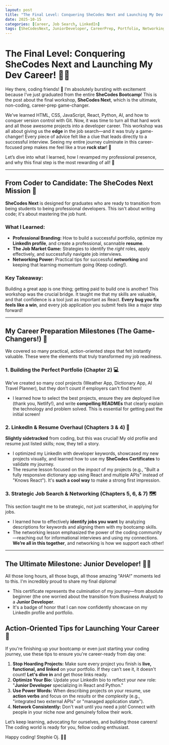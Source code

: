 ```yaml
---
layout: post
title: "The Final Level: Conquering SheCodes Next and Launching My Dev Career! 🚀💼"
date: 2025-10-15
categories: [Career, Job Search, LinkedIn]
tags: [SheCodesNext, JuniorDeveloper, CareerPrep, Portfolio, Networking, JobSearch]
---
```


# The Final Level: Conquering SheCodes Next and Launching My Dev Career! 🚀💼

Hey there, coding friends! 👋 I’m absolutely bursting with excitement because I’ve just graduated from the entire **SheCodes Bootcamp**! This is the post about the final workshop, **SheCodes Next**, which is the ultimate, non-coding, career-prep game-changer.

We’ve learned HTML, CSS, JavaScript, React, Python, AI, and how to conquer version control with Git. Now, it was time to turn all that hard work and all those awesome projects into a developer career. This workshop was all about giving us the **edge** in the job search—and it was truly a game-changer! Every piece of advice felt like a clue that leads directly to a successful interview. Seeing my entire journey culminate in this career-focused prep makes me feel like a true **rock star**! 🎸

Let’s dive into what I learned, how I revamped my professional presence, and why this final step is the most rewarding of all! 💖

---

## From Coder to Candidate: The SheCodes Next Mission 🎯

**SheCodes Next** is designed for graduates who are ready to transition from being students to being professional developers. This isn't about writing code; it's about mastering the job hunt.

### What I Learned:

* **Professional Branding:** How to build a successful portfolio, optimize my **LinkedIn profile**, and create a professional, scannable **resume**.
* **The Job Market Game:** Strategies to identify the *right* roles, apply effectively, and successfully navigate job interviews.
* **Networking Power:** Practical tips for successful **networking** and keeping that learning momentum going (Keep coding!).

### Key Takeaway:

Building a great app is one thing; getting paid to build one is another! This workshop was the crucial bridge. It taught me that my skills are valuable, and that confidence is a tool just as important as React. **Every bug you fix feels like a win**, and every job application you submit feels like a major step forward!

---

## My Career Preparation Milestones (The Game-Changers!) 🌟

We covered so many practical, action-oriented steps that felt instantly valuable. These were the elements that truly transformed my job readiness.

### **1. Building the Perfect Portfolio (Chapter 2) 💻**

We’ve created so many cool projects (Weather App, Dictionary App, AI Travel Planner), but they don't count if employers can't find them!

* I learned how to select the best projects, ensure they are deployed live (thank you, Netlify!), and write **compelling READMEs** that clearly explain the technology and problem solved. This is essential for getting past the initial screen!

### **2. LinkedIn & Resume Overhaul (Chapters 3 & 4) 📄**

**Slightly sidetracked** from coding, but this was crucial! My old profile and resume just listed skills; now, they tell a story.

* I optimized my LinkedIn with developer keywords, showcased my new projects visually, and learned how to use my **SheCodes Certificates** to validate my journey.
* The resume lesson focused on the *impact* of my projects (e.g., "Built a fully responsive dictionary app using React and multiple APIs" instead of "Knows React"). It's **such a cool way** to make a strong first impression.

### **3. Strategic Job Search & Networking (Chapters 5, 6, & 7) 🗺️**

This section taught me to be strategic, not just scattershot, in applying for jobs.

* I learned how to effectively **identify jobs you want** by analyzing descriptions for keywords and aligning them with my bootcamp skills.
* The networking lesson emphasized the power of the coding community—reaching out for informational interviews and using my connections. **We’re all in this together**, and networking is how we support each other!

---

## The Ultimate Milestone: Junior Developer! 📜🎉

All those long hours, all those bugs, all those amazing "AHA!" moments led to this. I'm incredibly proud to share my final diploma!

* This certificate represents the culmination of my journey—from absolute beginner (the one worried about the transition from Business Analyst) to a **Junior Developer**.
* It's a badge of honor that I can now confidently showcase on my LinkedIn profile and portfolio.


## Action-Oriented Tips for Launching Your Career 📢

If you're finishing up your bootcamp or even just starting your coding journey, use these tips to ensure you're career-ready from day one:

1.  **Stop Hoarding Projects:** Make sure every project you finish is **live, functional, and linked** on your portfolio. If they can’t see it, it doesn't count! **Let's dive in** and get those links ready.
2.  **Optimize Your Bio:** Update your LinkedIn bio to reflect your *new* role: "**Junior Developer** specializing in React and Python."
3.  **Use Power Words:** When describing projects on your resume, use **action verbs** and focus on the *results* or the *complexity* (e.g., "integrated two external APIs" or "managed application state").
4.  **Network Consistently:** Don't wait until you need a job! Connect with people in your niche now and genuinely follow their work.

Let’s keep learning, advocating for ourselves, and building those careers! The coding world is ready for you, fellow coding enthusiast.

Happy coding! Stephie Oj. 🐙💖
